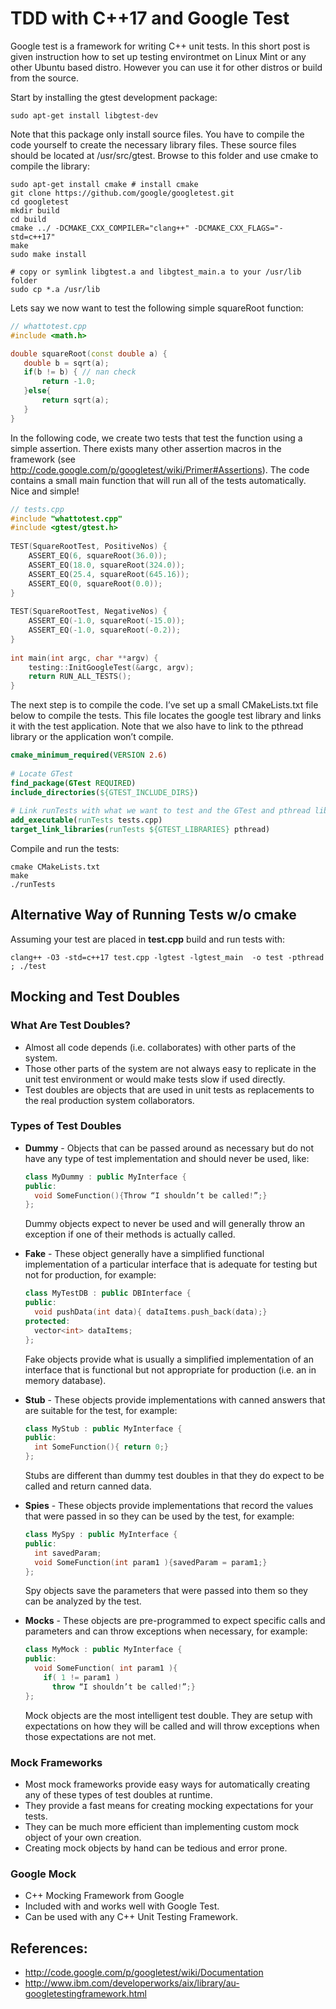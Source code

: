 # TDD with C++17 and Google Test

Google test is a framework for writing C++ unit tests. In this short post is given instruction how to set up testing
environtmet on Linux Mint or any other Ubuntu based distro. However you can use it for other distros or build from 
the source.

Start by installing the gtest development package:

```shell
sudo apt-get install libgtest-dev
```

Note that this package only install source files. You have to compile the code yourself to create the necessary library files. These source files should be located at /usr/src/gtest. Browse to this folder and use cmake to compile the library:

```shell
sudo apt-get install cmake # install cmake
git clone https://github.com/google/googletest.git
cd googletest
mkdir build
cd build
cmake ../ -DCMAKE_CXX_COMPILER="clang++" -DCMAKE_CXX_FLAGS="-std=c++17"
make
sudo make install

# copy or symlink libgtest.a and libgtest_main.a to your /usr/lib folder
sudo cp *.a /usr/lib
```

Lets say we now want to test the following simple squareRoot function:

 ```c++
// whattotest.cpp
#include <math.h>
 
double squareRoot(const double a) {
    double b = sqrt(a);
    if(b != b) { // nan check
        return -1.0;
    }else{
        return sqrt(a);
    }
}
```

In the following code, we create two tests that test the function using a simple assertion. There exists many other assertion macros in the framework (see http://code.google.com/p/googletest/wiki/Primer#Assertions). The code contains a small main function that will run all of the tests automatically. Nice and simple!

```c++
// tests.cpp
#include "whattotest.cpp"
#include <gtest/gtest.h>
 
TEST(SquareRootTest, PositiveNos) { 
    ASSERT_EQ(6, squareRoot(36.0));
    ASSERT_EQ(18.0, squareRoot(324.0));
    ASSERT_EQ(25.4, squareRoot(645.16));
    ASSERT_EQ(0, squareRoot(0.0));
}
 
TEST(SquareRootTest, NegativeNos) {
    ASSERT_EQ(-1.0, squareRoot(-15.0));
    ASSERT_EQ(-1.0, squareRoot(-0.2));
}
 
int main(int argc, char **argv) {
    testing::InitGoogleTest(&argc, argv);
    return RUN_ALL_TESTS();
}
```

The next step is to compile the code. I’ve set up a small CMakeLists.txt file below to compile the tests. This file locates the google test library and links it with the test application. Note that we also have to link to the pthread library or the application won’t compile.

```cmake
cmake_minimum_required(VERSION 2.6)
 
# Locate GTest
find_package(GTest REQUIRED)
include_directories(${GTEST_INCLUDE_DIRS})
 
# Link runTests with what we want to test and the GTest and pthread library
add_executable(runTests tests.cpp)
target_link_libraries(runTests ${GTEST_LIBRARIES} pthread)
```

Compile and run the tests:

```shell
cmake CMakeLists.txt
make
./runTests
```

## Alternative Way of Running Tests w/o cmake

Assuming your test are placed in **test.cpp** build and run tests with:

```shell
clang++ -O3 -std=c++17 test.cpp -lgtest -lgtest_main  -o test -pthread ; ./test

```

## Mocking and Test Doubles

### What Are Test Doubles?

 - Almost all code depends (i.e. collaborates) with other parts of the
system.
 - Those other parts of the system are not always easy to replicate in
the unit test environment or would make tests slow if used directly.
 - Test doubles are objects that are used in unit tests as replacements
to the real production system collaborators.

### Types of Test Doubles

 - **Dummy** - Objects that can be passed around as necessary but do
not have any type of test implementation and should never be used, like:
   ```c++
   class MyDummy : public MyInterface {
   public:
     void SomeFunction(){Throw “I shouldn’t be called!”;}
   };
   ```
   Dummy objects expect to never be used and will generally 
   throw an exception if one of their methods is actually called.

 - **Fake** - These object generally have a simplified functional
implementation of a particular interface that is adequate for testing
but not for production, for example:
   ```c++
   class MyTestDB : public DBInterface {
   public:
     void pushData(int data){ dataItems.push_back(data);}
   protected:
     vector<int> dataItems;
   };
   ```
   Fake objects provide what is usually a simplified implementation of an interface that is functional but not appropriate for production (i.e. an in memory database).
 - **Stub** - These objects provide implementations with canned answers
that are suitable for the test, for example:
   ```c++
   class MyStub : public MyInterface {
   public:
     int SomeFunction(){ return 0;}
   };
   ```
   Stubs are different than dummy test doubles in that they do expect to be called and return canned data.
 - **Spies** - These objects provide implementations that record the values that were passed in so they can be used by the test, for example:
   ```c++
   class MySpy : public MyInterface {
   public:
     int savedParam;
     void SomeFunction(int param1 ){savedParam = param1;}
   };
   ```
   Spy objects save the parameters that were passed into them so they can be analyzed by the test.
 - **Mocks** - These objects are pre-programmed to expect specific calls and parameters
 and can throw exceptions when necessary, for example:
   ```c++
   class MyMock : public MyInterface {
   public:
     void SomeFunction( int param1 ){
       if( 1 != param1 )
         throw “I shouldn’t be called!”;}
   };
   ```
   Mock objects are the most intelligent test double. They are setup with expectations on how they will be called and will throw exceptions when those expectations are not met.

### Mock Frameworks

 - Most mock frameworks provide easy ways for automatically creating any of these types of test doubles at runtime.
 - They provide a fast means for creating mocking expectations for your tests.
 - They can be much more efficient than implementing custom mock object of your own creation.
 - Creating mock objects by hand can be tedious and error prone.

### Google Mock

 - C++ Mocking Framework from Google
 - Included with and works well with Google Test.
 - Can be used with any C++ Unit Testing Framework.

## References:

 - http://code.google.com/p/googletest/wiki/Documentation
 - http://www.ibm.com/developerworks/aix/library/au-googletestingframework.html
